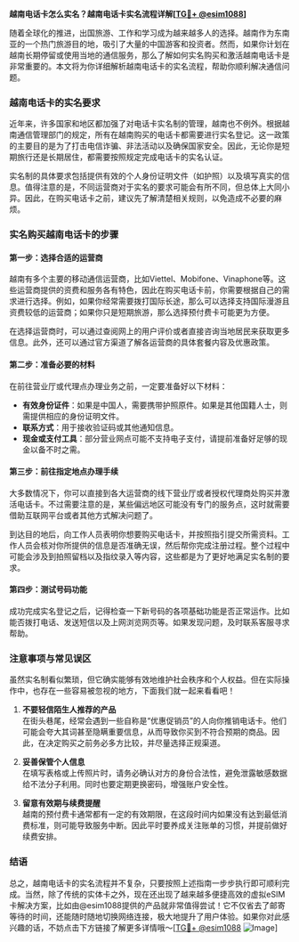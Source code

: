 **越南电话卡怎么实名？越南电话卡实名流程详解[[TG💪+ @esim1088](https://t.me/s/esim1088)]**

随着全球化的推进，出国旅游、工作和学习成为越来越多人的选择。越南作为东南亚的一个热门旅游目的地，吸引了大量的中国游客和投资者。然而，如果你计划在越南长期停留或使用当地的通信服务，那么了解如何实名购买和激活越南电话卡是非常重要的。本文将为你详细解析越南电话卡的实名流程，帮助你顺利解决通信问题。

### 越南电话卡的实名要求

近年来，许多国家和地区都加强了对电话卡实名制的管理，越南也不例外。根据越南通信管理部门的规定，所有在越南购买的电话卡都需要进行实名登记。这一政策的主要目的是为了打击电信诈骗、非法活动以及确保国家安全。因此，无论你是短期旅行还是长期居住，都需要按照规定完成电话卡的实名认证。

实名制的具体要求包括提供有效的个人身份证明文件（如护照）以及填写真实的信息。值得注意的是，不同运营商对于实名的要求可能会有所不同，但总体上大同小异。因此，在购买电话卡之前，建议先了解清楚相关规则，以免造成不必要的麻烦。

### 实名购买越南电话卡的步骤

#### 第一步：选择合适的运营商

越南有多个主要的移动通信运营商，比如Viettel、Mobifone、Vinaphone等。这些运营商提供的资费和服务各有特色，因此在购买电话卡前，你需要根据自己的需求进行选择。例如，如果你经常需要拨打国际长途，那么可以选择支持国际漫游且资费较低的运营商；如果你只是短期旅游，那么选择预付费卡可能更为方便。

在选择运营商时，可以通过查阅网上的用户评价或者直接咨询当地居民来获取更多信息。此外，还可以通过官方渠道了解各运营商的具体套餐内容及优惠政策。

#### 第二步：准备必要的材料

在前往营业厅或代理点办理业务之前，一定要准备好以下材料：

- **有效身份证件**：如果是中国人，需要携带护照原件。如果是其他国籍人士，则需提供相应的身份证明文件。
- **联系方式**：用于接收验证码或其他通知信息。
- **现金或支付工具**：部分营业网点可能不支持电子支付，请提前准备好足够的现金以备不时之需。

#### 第三步：前往指定地点办理手续

大多数情况下，你可以直接到各大运营商的线下营业厅或者授权代理商处购买并激活电话卡。不过需要注意的是，某些偏远地区可能没有专门的服务点，这时就需要借助互联网平台或者其他方式解决问题了。

到达目的地后，向工作人员表明你想要购买电话卡，并按照指引提交所需资料。工作人员会核对你所提供的信息是否准确无误，然后帮你完成注册过程。整个过程中可能会涉及到拍照留档以及指纹录入等内容，这些都是为了更好地满足实名制的要求。

#### 第四步：测试号码功能

成功完成实名登记之后，记得检查一下新号码的各项基础功能是否正常运作。比如能否拨打电话、发送短信以及上网浏览网页等。如果发现问题，及时联系客服寻求帮助。

### 注意事项与常见误区

虽然实名制看似繁琐，但它确实能够有效地维护社会秩序和个人权益。但在实际操作中，也存在一些容易被忽视的地方，下面我们就一起来看看吧！

1. **不要轻信陌生人推荐的产品**  
   在街头巷尾，经常会遇到一些自称是“优惠促销员”的人向你推销电话卡。他们可能会夸大其词甚至隐瞒重要信息，从而导致你买到不符合预期的商品。因此，在决定购买之前务必多方比较，并尽量选择正规渠道。

2. **妥善保管个人信息**  
   在填写表格或上传照片时，请务必确认对方的身份合法性，避免泄露敏感数据给不法分子利用。同时也要定期更换密码，增强账户安全性。

3. **留意有效期与续费提醒**  
   越南的预付费卡通常都有一定的有效期限，在这段时间内如果没有达到最低消费标准，则可能导致服务中断。因此平时要养成关注账单的习惯，并提前做好续费安排。

### 结语

总之，越南电话卡的实名流程并不复杂，只要按照上述指南一步步执行即可顺利完成。当然，除了传统的实体卡之外，现在还出现了越来越多便捷高效的虚拟eSIM卡解决方案，比如由@esim1088提供的产品就非常值得尝试！它不仅省去了邮寄等待的时间，还能随时随地切换网络连接，极大地提升了用户体验。如果你对此感兴趣的话，不妨点击下方链接了解更多详情哦～[[TG💪+ @esim1088](https://t.me/s/esim1088) ![Image](https://i.postimg.cc/4NQfJmqS/Snipaste-2025-05-13-00-14-12.png)]